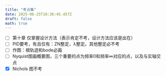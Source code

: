 ```yaml
---
title: "考点集"
date: 2025-06-25T18:36:45.457Z
draft: false
math: true
---
```


- [ ] 第十章 仅掌握设计方法（表示肯定不考，设计方法应该是出在）  
- [ ] PID要考，有且仅有：ZN整定，λ整定。其他整定必不考  
- [ ] 作图：根轨迹和bode必画  
- [ ] Nyquist图画概要图，三个重要的点为频率0和频率∞对应的点，以及与实轴交点  
- [x] Nichols 图不考
